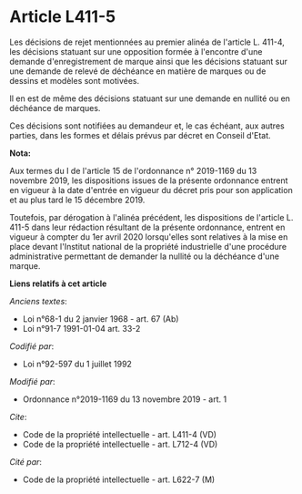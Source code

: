 # Article L411-5

Les décisions de rejet mentionnées au premier alinéa de l'article L. 411-4, les décisions statuant sur une opposition formée
à l'encontre d'une demande d'enregistrement de marque ainsi que les décisions statuant sur une demande de relevé de déchéance
en matière de marques ou de dessins et modèles sont motivées.

Il en est de même des décisions statuant sur une demande en nullité ou en déchéance de marques.

Ces décisions sont notifiées au demandeur et, le cas échéant, aux autres parties, dans les formes et délais prévus par décret
en Conseil d'Etat.

**Nota:**

Aux termes du I de l'article 15 de l'ordonnance n° 2019-1169 du 13 novembre 2019, les dispositions issues de la présente
ordonnance entrent en vigueur à la date d'entrée en vigueur du décret pris pour son application et au plus tard le 15
décembre 2019.

Toutefois, par dérogation à l'alinéa précédent, les dispositions de l'article L. 411-5 dans leur rédaction résultant de la
présente ordonnance, entrent en vigueur à compter du 1er avril 2020 lorsqu'elles sont relatives à la mise en place devant
l'Institut national de la propriété industrielle d'une procédure administrative permettant de demander la nullité ou la
déchéance d'une marque.

**Liens relatifs à cet article**

_Anciens textes_:

  - Loi n°68-1 du 2 janvier 1968 - art. 67 (Ab)
  - Loi n°91-7 1991-01-04 art. 33-2

_Codifié par_:

  - Loi n°92-597 du 1 juillet 1992

_Modifié par_:

  - Ordonnance n°2019-1169 du 13 novembre 2019 - art. 1

_Cite_:

  - Code de la propriété intellectuelle - art. L411-4 (VD)
  - Code de la propriété intellectuelle - art. L712-4 (VD)

_Cité par_:

  - Code de la propriété intellectuelle - art. L622-7 (M)
